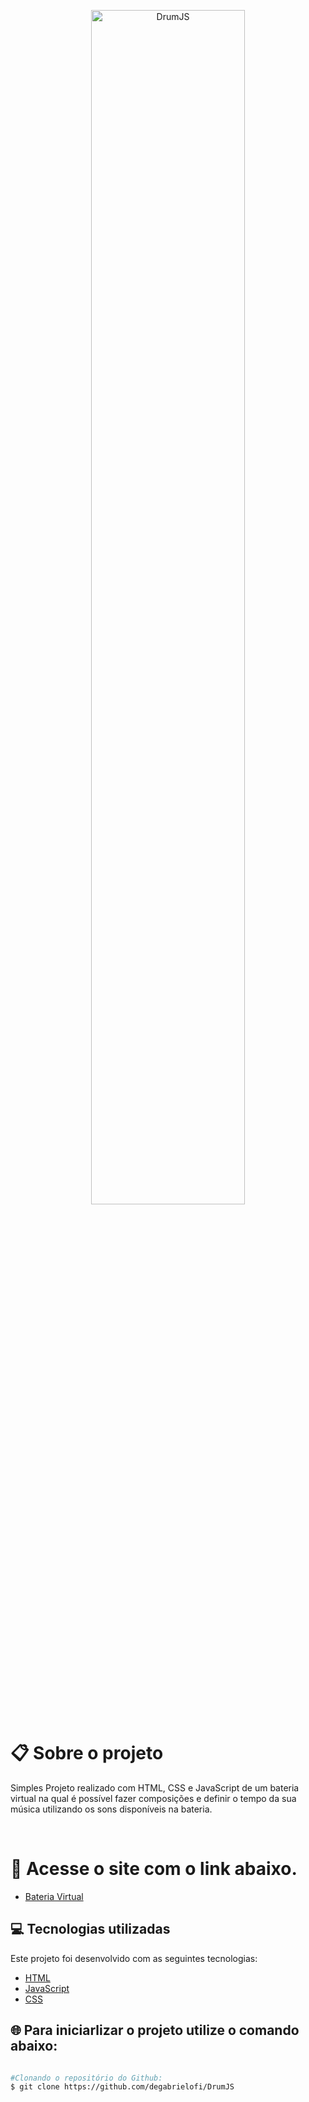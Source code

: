 <p align="center">
  <img alt="DrumJS" src="./aasets/GitHub/Mockup.png " width="70%"> 
  </p>

# :clipboard: Sobre o projeto

Simples Projeto realizado com HTML, CSS e JavaScript de um bateria virtual na qual é possível fazer composições e definir o tempo da sua música utilizando os sons disponíveis na bateria.

<br>

# 🔗 Acesse o site com o link abaixo. 

- [Bateria Virtual](https://degabrielofimovieflix.netlify.app/)


## :computer: Tecnologias utilizadas
Este projeto foi desenvolvido com as seguintes tecnologias:
- [HTML](https://developer.mozilla.org/pt-BR/docs/Web/HTML)
- [JavaScript](https://www.javascript.com/)
- [CSS](https://developer.mozilla.org/pt-BR/docs/Web/CSS)


## 🌐 Para iniciarlizar o projeto utilize o comando abaixo:
```bash

#Clonando o repositório do Github: 
$ git clone https://github.com/degabrielofi/DrumJS

 
```
